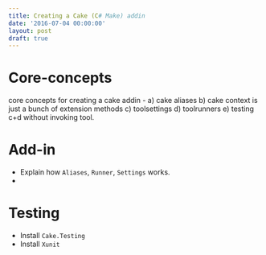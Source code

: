 ```yaml
---
title: Creating a Cake (C# Make) addin
date: '2016-07-04 00:00:00'
layout: post
draft: true
---
```

# Core-concepts

core concepts for creating a cake addin - a) cake aliases b) cake context is just a bunch of extension methods c) toolsettings d) toolrunners e) testing c+d without invoking tool.

# Add-in
* Explain how `Aliases`, `Runner`, `Settings` works.
*

# Testing
* Install `Cake.Testing`
* Install `Xunit`